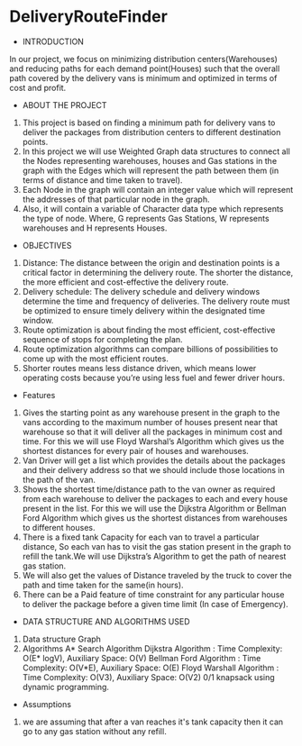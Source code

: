 # DeliveryRouteFinder

* INTRODUCTION

In our project, we focus on minimizing distribution centers(Warehouses) and reducing paths for each demand point(Houses) such that the overall path covered by the delivery vans is minimum and optimized in terms of cost and profit.



* ABOUT THE PROJECT

1. This project is based on finding a minimum path for delivery vans to deliver the packages from distribution centers to different destination points. 
2. In this project we will use Weighted Graph data structures to connect all the Nodes representing warehouses, houses and Gas stations in the graph with the Edges which will represent the path between them (in terms of distance and time taken to travel).
3. Each Node in the graph will contain an integer value which will represent the addresses of that particular node in the    graph.
4. Also, it will contain a variable of Character data type which represents the type of node. Where, G represents Gas Stations, W represents warehouses and H represents Houses.



* OBJECTIVES

1. Distance: The distance between the origin and destination points is a critical factor in determining the delivery route. The shorter the distance, the more efficient and cost-effective the delivery route.
2. Delivery schedule: The delivery schedule and delivery windows determine the time and frequency of deliveries. The delivery route must be optimized to ensure timely delivery within the designated time window.
3. Route optimization is about finding the most efficient, cost-effective sequence of stops for completing the plan. 
4. Route optimization algorithms can compare billions of possibilities to come up with the most efficient routes. 
5. Shorter routes means less distance driven, which means lower operating costs because you’re using less fuel and fewer driver hours.



* Features

1. Gives the starting point as any warehouse present  in the graph to the vans according to the maximum number of houses present near that warehouse so that it will deliver all the packages in minimum cost and time. For this we will use Floyd Warshal’s Algorithm which gives us the shortest distances for every pair of houses and warehouses.
2. Van Driver will get a list which provides the details about the packages and their delivery address so that we should include those locations in the path of the van.
3. Shows the shortest time/distance path to the van owner as required from each warehouse to deliver the packages to each and every house present in the list. For this we will use the Dijkstra Algorithm or Bellman Ford Algorithm which gives us the shortest distances from warehouses to different houses.
4. There is a fixed tank Capacity for each van to travel a particular distance, So each van has to visit the gas station present in the graph to refill the tank.We will use Dijkstra’s Algorithm to get the path of nearest gas station.
5. We will also get the values of Distance traveled by the truck to cover the path and time taken for the same(in hours).
6. There can be a Paid feature of time constraint for any particular house to deliver the package before a given time limit (In case of Emergency).



* DATA STRUCTURE AND ALGORITHMS USED

1. Data structure
        Graph
2. Algorithms
        A* Search Algorithm
        Dijkstra Algorithm : Time Complexity: O(E* logV), Auxiliary Space: O(V)
        Bellman Ford Algorithm : Time Complexity:  O(V*E), Auxiliary Space: O(E)
        Floyd Warshall Algorithm : Time Complexity: O(V3), Auxiliary Space: O(V2)
        0/1 knapsack using dynamic programming.
        
        
* Assumptions 
1. we are assuming that after a van reaches it's tank capacity then it can go to any gas station without any refill.
